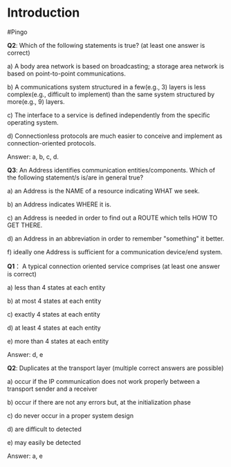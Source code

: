 # Introduction



#Pingo

**Q2**: Which of the following statements is true? (at least one answer is correct)

a) A body area network is based on broadcasting; a storage area network is based on point-to-point communications.

b) A communications system structured in a few(e.g., 3) layers is less complex(e.g., difficult to implement) than the same system structured by more(e.g., 9) layers.

c) The interface to a service is defined independently from the specific operating system.

d) Connectionless protocols are much easier to conceive and implement as connection-oriented protocols.

Answer: a, b, c, d.



**Q3**: An Address identifies communication entities/components. Which of the following statement/s is/are in general true?

a) an Address is the NAME of a resource indicating WHAT we seek.

b) an Address indicates WHERE it is.

c) an Address is needed in order to find out a ROUTE which tells HOW TO GET THERE.

d) an Address in an abbreviation in order to remember "something" it better.

f) ideally one Address is sufficient for a communication device/end system.



**Q1**： A typical connection oriented service comprises (at least one answer is correct)

a) less than 4 states at each entity

b) at most 4 states at each entity

c) exactly 4 states at each entity

d) at least 4 states at each entity

e) more than 4 states at each entity

Answer: d, e



**Q2**: Duplicates at the transport layer (multiple correct answers are possible)

a) occur if the IP communication does not work properly between a transport sender and a receiver

b) occur if there are not any errors but, at the initialization phase

c) do never occur in a proper system design

d) are difficult to detected

e) may easily be detected

Answer: a, e



